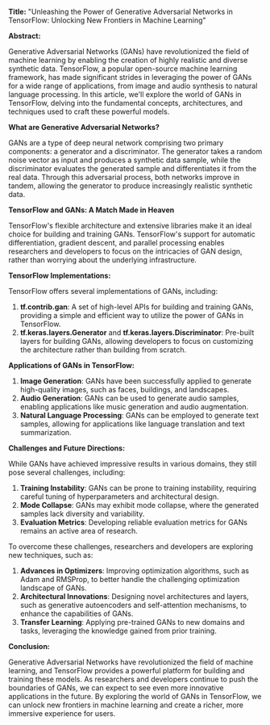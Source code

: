**Title:** "Unleashing the Power of Generative Adversarial Networks in TensorFlow: Unlocking New Frontiers in Machine Learning"

**Abstract:**

Generative Adversarial Networks (GANs) have revolutionized the field of machine learning by enabling the creation of highly realistic and diverse synthetic data. TensorFlow, a popular open-source machine learning framework, has made significant strides in leveraging the power of GANs for a wide range of applications, from image and audio synthesis to natural language processing. In this article, we'll explore the world of GANs in TensorFlow, delving into the fundamental concepts, architectures, and techniques used to craft these powerful models.

**What are Generative Adversarial Networks?**

GANs are a type of deep neural network comprising two primary components: a generator and a discriminator. The generator takes a random noise vector as input and produces a synthetic data sample, while the discriminator evaluates the generated sample and differentiates it from the real data. Through this adversarial process, both networks improve in tandem, allowing the generator to produce increasingly realistic synthetic data.

**TensorFlow and GANs: A Match Made in Heaven**

TensorFlow's flexible architecture and extensive libraries make it an ideal choice for building and training GANs. TensorFlow's support for automatic differentiation, gradient descent, and parallel processing enables researchers and developers to focus on the intricacies of GAN design, rather than worrying about the underlying infrastructure.

**TensorFlow Implementations:**

TensorFlow offers several implementations of GANs, including:

1. **tf.contrib.gan**: A set of high-level APIs for building and training GANs, providing a simple and efficient way to utilize the power of GANs in TensorFlow.
2. **tf.keras.layers.Generator** and **tf.keras.layers.Discriminator**: Pre-built layers for building GANs, allowing developers to focus on customizing the architecture rather than building from scratch.

**Applications of GANs in TensorFlow:**

1. **Image Generation**: GANs have been successfully applied to generate high-quality images, such as faces, buildings, and landscapes.
2. **Audio Generation**: GANs can be used to generate audio samples, enabling applications like music generation and audio augmentation.
3. **Natural Language Processing**: GANs can be employed to generate text samples, allowing for applications like language translation and text summarization.

**Challenges and Future Directions:**

While GANs have achieved impressive results in various domains, they still pose several challenges, including:

1. **Training Instability**: GANs can be prone to training instability, requiring careful tuning of hyperparameters and architectural design.
2. **Mode Collapse**: GANs may exhibit mode collapse, where the generated samples lack diversity and variability.
3. **Evaluation Metrics**: Developing reliable evaluation metrics for GANs remains an active area of research.

To overcome these challenges, researchers and developers are exploring new techniques, such as:

1. **Advances in Optimizers**: Improving optimization algorithms, such as Adam and RMSProp, to better handle the challenging optimization landscape of GANs.
2. **Architectural Innovations**: Designing novel architectures and layers, such as generative autoencoders and self-attention mechanisms, to enhance the capabilities of GANs.
3. **Transfer Learning**: Applying pre-trained GANs to new domains and tasks, leveraging the knowledge gained from prior training.

**Conclusion:**

Generative Adversarial Networks have revolutionized the field of machine learning, and TensorFlow provides a powerful platform for building and training these models. As researchers and developers continue to push the boundaries of GANs, we can expect to see even more innovative applications in the future. By exploring the world of GANs in TensorFlow, we can unlock new frontiers in machine learning and create a richer, more immersive experience for users.